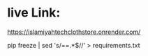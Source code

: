 # live Link:
https://islamiyahtechclothstore.onrender.com/

pip freeze | sed 's/==.*$//' > requirements.txt
